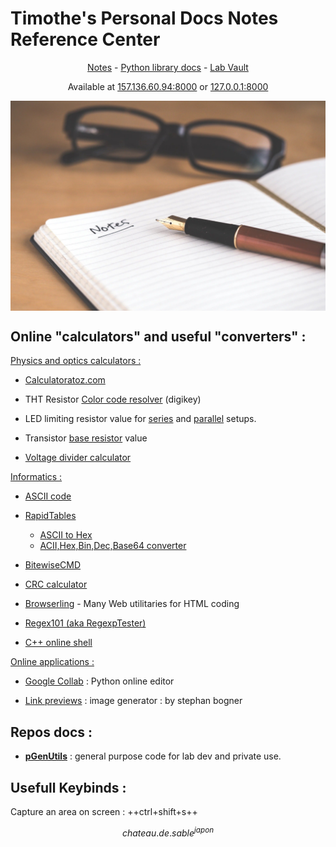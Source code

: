 # Timothe's Personal Docs Notes Reference Center

<p style="text-align:center"><a href="../Workspace/Notes/">Notes</a> - <a href="../Documentation/Software/PyTools_ideas/">Python library docs</a> - <a href="../Lab/Lab_codex/">Lab Vault</a></p>

<p style="text-align:center"> Available at <a href="http://157.136.60.94:8000">157.136.60.94:8000</a> or <a href="http://127.0.0.1:8000">127.0.0.1:8000</a></p>



<img src="index.assets/notes-david-travis.jpg" style="max-height: 30vh; display: block;
   margin-left: auto;
 margin-right: auto;" />

## Online "calculators" and useful "converters" :

<u>Physics and optics calculators :</u>

- [Calculatoratoz.com](https://www.calculatoratoz.com/en/optical-path-difference-calculator/Calc-1603)

- THT Resistor [Color code resolver](https://www.digikey.fr/fr/resources/conversion-calculators/conversion-calculator-resistor-color-code) (digikey)

- LED limiting resistor value for [series](http://ledcalc.com/) and [parallel](http://www.hebeiltd.com.cn/?p=zz.led.resistor.calculator) setups.

- Transistor [base resistor](https://www.petervis.com/GCSE_Design_and_Technology_Electronic_Products/transistor_base_resistor_calculator/transistor_base_resistor_calculator.html) value

- [Voltage divider calculator](https://circuitdigest.com/calculators/voltage-divider-calculator)

<u>Informatics :</u>

- [ASCII code](https://www.ascii-code.com/)

- [RapidTables](https://www.rapidtables.com/)
	- [ASCII to Hex](https://www.rapidtables.com/convert/number/hex-to-ascii.html)
	- [ACII,Hex,Bin,Dec,Base64 converter](https://www.rapidtables.com/convert/number/ascii-hex-bin-dec-converter.html)
	
- [BitewiseCMD](https://bitwisecmd.com/#0xff%2C%3C%3C%2C8)

- [CRC calculator](https://crccalc.com/)

- [Browserling](https://www.browserling.com/tools) - Many Web utilitaries for HTML coding

- [Regex101 (aka RegexpTester)](https://regex101.com/)

- [C++ online  shell](http://cpp.sh/)

<u>Online applications :</u>

- [Google Collab](https://colab.research.google.com/notebooks/) : Python online editor

- [Link previews](https://link-previews.stephanbogner.de/) : image generator : by stephan bogner



## Repos docs :

- **[pGenUtils](https://josttim.github.io/pGenUtils/)** : general purpose code for lab dev and private use.



## Usefull Keybinds :

Capture an area on screen : ++ctrl+shift+s++

$$
chateau . de. sable^{japon}
$$
